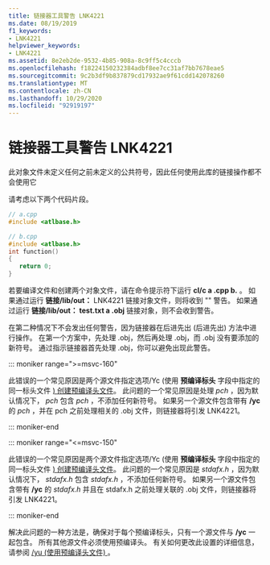 ```yaml
---
title: 链接器工具警告 LNK4221
ms.date: 08/19/2019
f1_keywords:
- LNK4221
helpviewer_keywords:
- LNK4221
ms.assetid: 8e2eb2de-9532-4b85-908a-8c9ff5c4cccb
ms.openlocfilehash: f18224150232384adbf8ee7cc31af7bb7678eae5
ms.sourcegitcommit: 9c2b3df9b837879cd17932ae9f61cdd142078260
ms.translationtype: MT
ms.contentlocale: zh-CN
ms.lasthandoff: 10/29/2020
ms.locfileid: "92919197"
---
```

# <a name="linker-tools-warning-lnk4221"></a>链接器工具警告 LNK4221

此对象文件未定义任何之前未定义的公共符号，因此任何使用此库的链接操作都不会使用它

请考虑以下两个代码片段。

```cpp
// a.cpp
#include <atlbase.h>
```

```cpp
// b.cpp
#include <atlbase.h>
int function()
{
   return 0;
}
```

若要编译文件和创建两个对象文件，请在命令提示符下运行 **cl/c a .cpp b.** 。 如果通过运行 **链接/lib/out：** LNK4221 链接对象文件，则将收到 "" 警告。 如果通过运行 **链接/lib/out： test.txt a .obj** 链接对象，则不会收到警告。

在第二种情况下不会发出任何警告，因为链接器在后进先出 (后进先出) 方法中进行操作。 在第一个方案中，先处理 .obj，然后再处理 .obj，而 .obj 没有要添加的新符号。 通过指示链接器首先处理 .obj，你可以避免出现此警告。

::: moniker range=">=msvc-160"

此错误的一个常见原因是两个源文件指定选项/Yc (使用 **预编译标头** 字段中指定的同一标头文件 [) 创建预编译头文件](../../build/reference/yc-create-precompiled-header-file.md)。 此问题的一个常见原因是处理 *pch* ，因为默认情况下， *pch* 包含 *pch* ，不添加任何新符号。 如果另一个源文件包含带有 **/yc** 的 *pch* ，并在 pch 之前处理相关的 .obj 文件，则链接器将引发 LNK4221。

::: moniker-end

::: moniker range="<=msvc-150"

此错误的一个常见原因是两个源文件指定选项/Yc (使用 **预编译标头** 字段中指定的同一标头文件 [) 创建预编译头文件](../../build/reference/yc-create-precompiled-header-file.md)。 此问题的一个常见原因是 *stdafx.h* ，因为默认情况下， *stdafx.h* 包含 *stdafx.h* ，不添加任何新符号。 如果另一个源文件包含带有 **/yc** 的 *stdafx.h* 并且在 stdafx.h 之前处理关联的 .obj 文件，则链接器将引发 LNK4221。

::: moniker-end

解决此问题的一种方法是，确保对于每个预编译标头，只有一个源文件与 **/yc** 一起包含。 所有其他源文件必须使用预编译头。 有关如何更改此设置的详细信息，请参阅 [/yu (使用预编译头文件) ](../../build/reference/yu-use-precompiled-header-file.md)。
